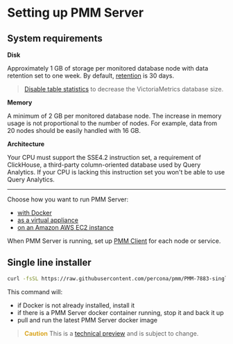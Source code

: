 # Setting up PMM Server

## System requirements

**Disk**

Approximately 1 GB of storage per monitored database node with data retention set to one week. By default, [retention](../../how-to/configure.md#data-retention) is 30 days.

> [Disable table statistics](../../how-to/optimize.md) to decrease the VictoriaMetrics database size.

**Memory**

A minimum of 2 GB per monitored database node. The increase in memory usage is not proportional to the number of nodes. For example, data from 20 nodes should be easily handled with 16 GB.

**Architecture**

Your CPU must support the SSE4.2 instruction set, a requirement of ClickHouse, a third-party column-oriented database used by Query Analytics. If your CPU is lacking this instruction set you won't be able to use Query Analytics.

---

Choose how you want to run PMM Server:

- [with Docker](docker.md)
- [as a virtual appliance](virtual-appliance.md)
- [on an Amazon AWS EC2 instance](aws.md)

When PMM Server is running, set up [PMM Client](../client/index.md) for each node or service.

## Single line installer

```sh
curl -fsSL https://raw.githubusercontent.com/percona/pmm/PMM-7883-single-line-installer/get-pmm.sh -o get-pmm2.sh ; chmod +x get-pmm2.sh ; ./get-pmm2.sh
```

This command will:

- if Docker is not already installed, install it
- if there is a PMM Server docker container running, stop it and back it up
- pull and run the latest PMM Server docker image

> <b style="color:goldenrod">Caution</b> This is a [technical preview](../../details/glossary.md#technical-preview) and is subject to change.

